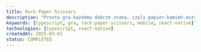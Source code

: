 ```yaml
---
title: Rock-Paper-Scissors
description: "Prosta gra każdemu dobrze znana, czyli papier-kamień-nożyce. Gra wykonana za pomocą React Native"
keywords: [typescript, gra, rock-paper-scissors, mobile, react-native]
technologies: [typescript, react-native]
createdAt: 2025-03-01
status: COMPLETED
---
```

